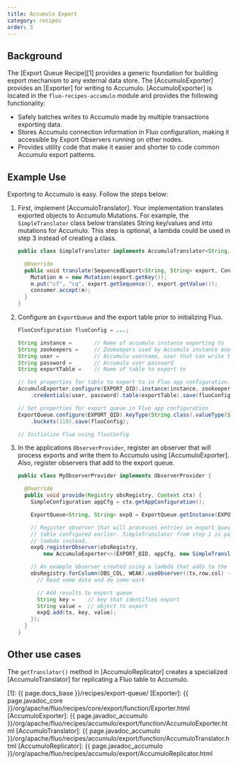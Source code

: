 ```yaml
---
title: Accumulo Export
category: recipes
order: 3
---
```


## Background

The [Export Queue Recipe][1] provides a generic foundation for building export mechanism to any
external data store. The [AccumuloExporter] provides an [Exporter] for writing to
Accumulo. [AccumuloExporter] is located in the `fluo-recipes-accumulo` module and provides the
following functionality:

 * Safely batches writes to Accumulo made by multiple transactions exporting data.
 * Stores Accumulo connection information in Fluo configuration, making it accessible by Export
   Observers running on other nodes.
 * Provides utility code that make it easier and shorter to code common Accumulo export patterns.

## Example Use

Exporting to Accumulo is easy. Follow the steps below:

1.  First, implement [AccumuloTranslator].  Your implementation translates exported
    objects to Accumulo Mutations. For example, the `SimpleTranslator` class below translates String
    key/values and into mutations for Accumulo.  This step is optional, a lambda could
    be used in step 3 instead of creating a class.

    ```java
    public class SimpleTranslator implements AccumuloTranslator<String,String> {

      @Override
      public void translate(SequencedExport<String, String> export, Consumer<Mutation> consumer) {
        Mutation m = new Mutation(export.getKey());
        m.put("cf", "cq", export.getSequence(), export.getValue());
        consumer.accept(m);
      }
    }
    ```

2.  Configure an `ExportQueue` and the export table prior to initializing Fluo.

    ```java
    FluoConfiguration fluoConfig = ...;

    String instance =       // Name of accumulo instance exporting to
    String zookeepers =     // Zookeepers used by Accumulo instance exporting to
    String user =           // Accumulo username, user that can write to exportTable
    String password =       // Accumulo user password
    String exportTable =    // Name of table to export to

    // Set properties for table to export to in Fluo app configuration.
    AccumuloExporter.configure(EXPORT_QID).instance(instance, zookeepers)
        .credentials(user, password).table(exportTable).save(fluoConfig);

    // Set properties for export queue in Fluo app configuration
    ExportQueue.configure(EXPORT_QID).keyType(String.class).valueType(String.class)
        .buckets(119).save(fluoConfig);

    // Initialize Fluo using fluoConfig
    ```

3.  In the applications `ObserverProvider`, register an observer that will process exports and write
    them to Accumulo using [AccumuloExporter].  Also, register observers that add to the export
    queue.

    ```java
    public class MyObserverProvider implements ObserverProvider {

      @Override
      public void provide(Registry obsRegistry, Context ctx) {
        SimpleConfiguration appCfg = ctx.getAppConfiguration();

        ExportQueue<String, String> expQ = ExportQueue.getInstance(EXPORT_QID, appCfg);

        // Register observer that will processes entries on export queue and write them to the Accumulo
        // table configured earlier. SimpleTranslator from step 1 is passed here, could have used a
        // lambda instead.
        expQ.registerObserver(obsRegistry,
            new AccumuloExporter<>(EXPORT_QID, appCfg, new SimpleTranslator()));

        // An example observer created using a lambda that adds to the export queue.
        obsRegistry.forColumn(OBS_COL, WEAK).useObserver((tx,row,col) -> {
          // Read some data and do some work

          // Add results to export queue
          String key =    // key that identifies export
          String value =  // object to export
          expQ.add(tx, key, value);
        });
      }
    }
    ```

## Other use cases

The `getTranslator()` method in [AccumuloReplicator] creates a specialized [AccumuloTranslator] for replicating a Fluo table to Accumulo.

[1]: {{ page.docs_base }}/recipes/export-queue/
[Exporter]: {{ page.javadoc_core }}/org/apache/fluo/recipes/core/export/function/Exporter.html
[AccumuloExporter]: {{ page.javadoc_accumulo }}/org/apache/fluo/recipes/accumulo/export/function/AccumuloExporter.html
[AccumuloTranslator]: {{ page.javadoc_accumulo }}/org/apache/fluo/recipes/accumulo/export/function/AccumuloTranslator.html
[AccumuloReplicator]: {{ page.javadoc_accumulo }}/org/apache/fluo/recipes/accumulo/export/AccumuloReplicator.html


